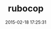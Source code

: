 ---
layout: post
title:  "rubocop"
repo:   "bbatsov/rubocop"
date:   2015-02-18 17:25:31
gemurl: http://github.com/bbatsov/rubocop
---